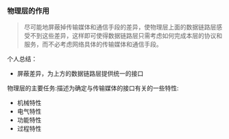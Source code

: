 ### 物理层的作用

> 尽可能地屏蔽掉传输媒体和通信手段的差异，使物理层上面的数据链路层感受不到这些差异，这样即可使得数据链路层只需考虑如何完成本层的协议和服务，而不必考虑网络具体的传输媒体和通信手段。

个人总结：

- 屏蔽差异，为上方的数据链路层提供统一的接口

物理层的主要任务:描述为确定与传输媒体的接口有关的一些特性:

- 机械特性
- 电气特性
- 功能特性
- 过程特性


